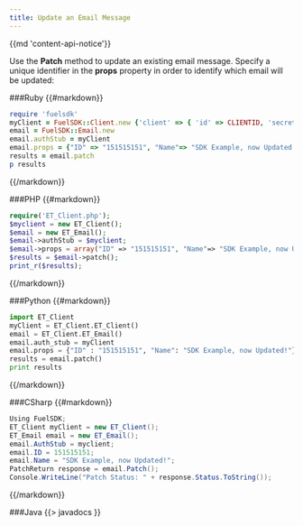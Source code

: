 ```yaml
---
title: Update an Email Message
---
```


{{md 'content-api-notice'}}

Use the **Patch** method to update an existing email message. Specify a unique identifier in the **props** property in order to identify which email will be updated:

###Ruby
{{#markdown}}
```ruby  
require 'fuelsdk'
myClient = FuelSDK::Client.new {'client' => { 'id' => CLIENTID, 'secret' => SECRET }}
email = FuelSDK::Email.new
email.authStub = myClient
email.props = {"ID" => "151515151", "Name"=> "SDK Example, now Updated!"}
results = email.patch
p results
```
{{/markdown}}

###PHP
{{#markdown}}
```php  
require('ET_Client.php');
$myclient = new ET_Client();
$email = new ET_Email();
$email->authStub = $myclient;
$email->props = array("ID" => "151515151", "Name"=> "SDK Example, now Updated!");
$results = $email->patch();
print_r($results);
```
{{/markdown}}

###Python
{{#markdown}}
```python  
import ET_Client
myClient = ET_Client.ET_Client()
email = ET_Client.ET_Email()
email.auth_stub = myClient
email.props = {"ID" : "151515151", "Name": "SDK Example, now Updated!"}
results = email.patch()
print results
```
{{/markdown}}

###CSharp
{{#markdown}}
```csharp  
Using FuelSDK;
ET_Client myClient = new ET_Client();
ET_Email email = new ET_Email();
email.AuthStub = myclient;
email.ID = 151515151;
email.Name = "SDK Example, now Updated!";
PatchReturn response = email.Patch();
Console.WriteLine("Patch Status: " + response.Status.ToString());
```
{{/markdown}}

###Java
{{> javadocs }}

